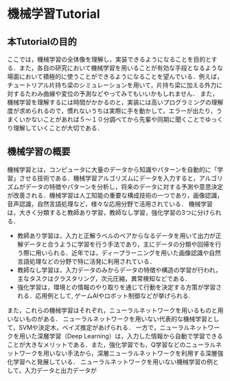 # 機械学習Tutorial

## 本Tutorialの目的
ここでは，機械学習の全体像を理解し，実装できるようになることを目的とする．また，各自の研究において機械学習を用いることが有効な手段となるような場面において積極的に使うことができるようになることを望んでいる．例えば，チュートリアル片持ち梁のシミュレーションを用いて，片持ち梁に加える外力に対するたわみ曲線や変位の予測などやってみてもいいかもしれません．
また，機械学習を理解するには時間がかかるのと，実装には高いプログラミングの理解度が求められるので，慣れないうちは実際に手を動かして，エラーが出たり，うまくいかないことがあれば５～１０分調べてから先輩や同期に聞くことでゆっくり理解していくことが大切である．

## 機械学習の概要
機械学習とは，コンピュータに大量のデータから知識やパターンを自動的に「学習」させる技術である．機械学習アルゴリズムにデータを入力すると，アルゴリズムがデータの特徴やパターンを分析し，将来のデータに対する予測や意思決定が改善される．機械学習は人工知能の重要な構成技術の一つであり，画像認識，音声認識，自然言語処理など，様々な応用分野で活用されている．
機械学習は，大きく分類すると教師あり学習，教師なし学習，強化学習の3つに分けられる．
- 教師あり学習は，入力と正解ラベルのペアからなるデータを用いて出力が正解データと合うように学習を行う手法であり，主にデータの分類や回帰を行う際に用いられる．近年では，ディープラーニングを用いた画像認識や自然言語処理などの分野で特に活発に利用されている．
- 教師なし学習は，入力データのみからデータの特徴や構造の学習が行われ，主なタスクはクラスタリング，次元圧縮，異常検知などである．
- 強化学習は，環境との情報のやり取りを通じて行動を決定する方策が学習される．応用例として, ゲームAIやロボット制御などが挙げられる.
  
また，これらの機械学習はそれぞれ，ニューラルネットワークを用いるものと用いないものがある．
ニューラルネットワークを用いない代表的な機械学習として，SVMや決定木，ベイズ推定があげられる．
一方で，ニューラルネットワークを用いた深層学習（Deep Learning）は，入力した情報から自動で学習できることが大きなメリットである．また，強化学習でも，Q学習などのニューラルネットワークを用いない手法から，深層ニューラルネットワークを利用する深層強化学習へと発展している．
ニューラルネットワークを用いない機械学習の例として，入力データと出力データが
